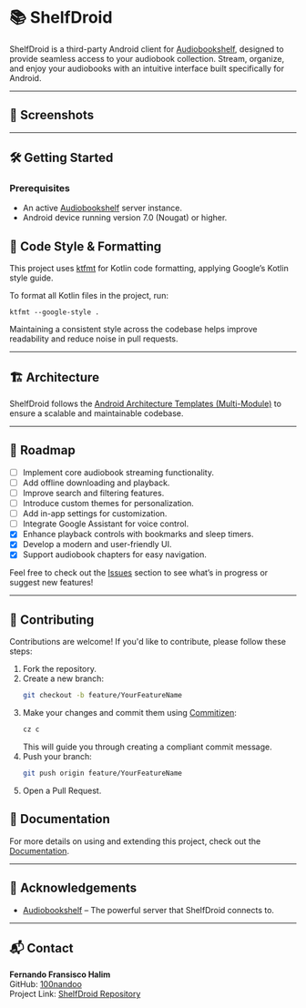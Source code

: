 # 📚 ShelfDroid

ShelfDroid is a third-party Android client
for [Audiobookshelf](https://github.com/advplyr/audiobookshelf), designed to
provide seamless access to your audiobook collection. Stream, organize, and enjoy your audiobooks
with an intuitive
interface built specifically for Android.

---

## 📸 Screenshots

<!-- Add screenshots of your app here -->

---

## 🛠 Getting Started

### Prerequisites

- An active [Audiobookshelf](https://github.com/advplyr/audiobookshelf) server instance.
- Android device running version 7.0 (Nougat) or higher.

## 🎨 Code Style & Formatting

This project uses [ktfmt](https://github.com/facebook/ktfmt) for Kotlin code formatting, applying
Google’s Kotlin style
guide.

To format all Kotlin files in the project, run:

`ktfmt --google-style .`

Maintaining a consistent style across the codebase helps improve readability and reduce noise in
pull requests.

---

## 🏗 Architecture

ShelfDroid follows
the [Android Architecture Templates (Multi-Module)](https://github.com/android/architecture-templates/tree/multimodule)
to ensure a scalable and maintainable codebase.

---

## 📅 Roadmap

- [ ] Implement core audiobook streaming functionality.
- [ ] Add offline downloading and playback.
- [ ] Improve search and filtering features.
- [ ] Introduce custom themes for personalization.
- [ ] Add in-app settings for customization.
- [ ] Integrate Google Assistant for voice control.
- [x] Enhance playback controls with bookmarks and sleep timers.
- [x] Develop a modern and user-friendly UI.
- [x] Support audiobook chapters for easy navigation.

Feel free to check out the [Issues](https://github.com/100nandoo/shelfdroid/issues) section to see
what’s in progress or
suggest new features!

---

## 🤝 Contributing

Contributions are welcome! If you'd like to contribute, please follow these steps:

1. Fork the repository.
2. Create a new branch:
    ```bash
    git checkout -b feature/YourFeatureName
    ```
3. Make your changes and commit them using [Commitizen](https://github.com/commitizen/cz-cli):
    ```bash
    cz c
    ```
   This will guide you through creating a compliant commit message.
4. Push your branch:
    ```bash
    git push origin feature/YourFeatureName
    ```
5. Open a Pull Request.

## 📖 Documentation

For more details on using and extending this project, check out the [Documentation](docs/DOCS.md).

---

## 🙌 Acknowledgements

- [Audiobookshelf](https://github.com/advplyr/audiobookshelf) – The powerful server that ShelfDroid
  connects to.

---

## 📬 Contact

**Fernando Fransisco Halim**  
GitHub: [100nandoo](https://github.com/100nandoo)  
Project Link: [ShelfDroid Repository](https://github.com/100nandoo/shelfdroid)

